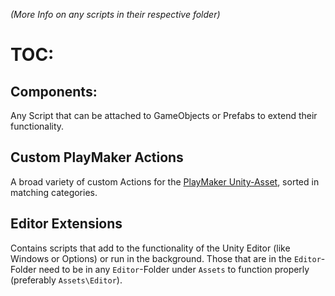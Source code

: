 _(More Info on any scripts in their respective folder)_

# TOC:

## Components:

Any Script that can be attached to GameObjects or Prefabs to extend their functionality.

## Custom PlayMaker Actions

A broad variety of custom Actions for the [PlayMaker Unity-Asset](https://www.assetstore.unity3d.com/en/#!/content/368), sorted in matching categories.

## Editor Extensions

Contains scripts that add to the functionality of the Unity Editor (like Windows or Options) or run in the background. Those that are in the `Editor`-Folder need to be in any `Editor`-Folder under `Assets` to function properly (preferably `Assets\Editor`).